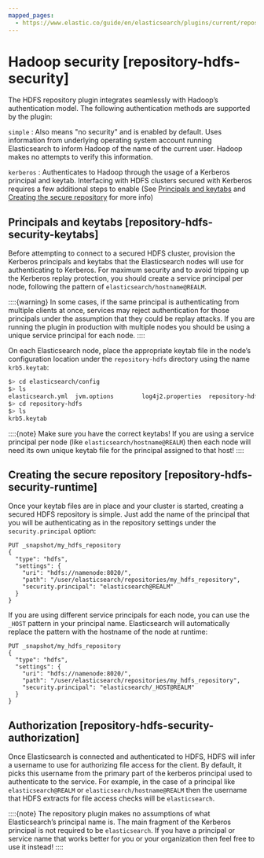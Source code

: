 ```yaml
---
mapped_pages:
  - https://www.elastic.co/guide/en/elasticsearch/plugins/current/repository-hdfs-security.html
---
```


# Hadoop security [repository-hdfs-security]

The HDFS repository plugin integrates seamlessly with Hadoop’s authentication model. The following authentication methods are supported by the plugin:

`simple`
:   Also means "no security" and is enabled by default. Uses information from underlying operating system account running Elasticsearch to inform Hadoop of the name of the current user. Hadoop makes no attempts to verify this information.

`kerberos`
:   Authenticates to Hadoop through the usage of a Kerberos principal and keytab. Interfacing with HDFS clusters secured with Kerberos requires a few additional steps to enable (See [Principals and keytabs](#repository-hdfs-security-keytabs) and [Creating the secure repository](#repository-hdfs-security-runtime) for more info)


## Principals and keytabs [repository-hdfs-security-keytabs]

Before attempting to connect to a secured HDFS cluster, provision the Kerberos principals and keytabs that the Elasticsearch nodes will use for authenticating to Kerberos. For maximum security and to avoid tripping up the Kerberos replay protection, you should create a service principal per node, following the pattern of `elasticsearch/hostname@REALM`.

::::{warning}
In some cases, if the same principal is authenticating from multiple clients at once, services may reject authentication for those principals under the assumption that they could be replay attacks. If you are running the plugin in production with multiple nodes you should be using a unique service principal for each node.
::::


On each Elasticsearch node, place the appropriate keytab file in the node’s configuration location under the `repository-hdfs` directory using the name `krb5.keytab`:

```bash
$> cd elasticsearch/config
$> ls
elasticsearch.yml  jvm.options        log4j2.properties  repository-hdfs/   scripts/
$> cd repository-hdfs
$> ls
krb5.keytab
```

::::{note}
Make sure you have the correct keytabs! If you are using a service principal per node (like `elasticsearch/hostname@REALM`) then each node will need its own unique keytab file for the principal assigned to that host!
::::



## Creating the secure repository [repository-hdfs-security-runtime]

Once your keytab files are in place and your cluster is started, creating a secured HDFS repository is simple. Just add the name of the principal that you will be authenticating as in the repository settings under the `security.principal` option:

```console
PUT _snapshot/my_hdfs_repository
{
  "type": "hdfs",
  "settings": {
    "uri": "hdfs://namenode:8020/",
    "path": "/user/elasticsearch/repositories/my_hdfs_repository",
    "security.principal": "elasticsearch@REALM"
  }
}
```

If you are using different service principals for each node, you can use the `_HOST` pattern in your principal name. Elasticsearch will automatically replace the pattern with the hostname of the node at runtime:

```console
PUT _snapshot/my_hdfs_repository
{
  "type": "hdfs",
  "settings": {
    "uri": "hdfs://namenode:8020/",
    "path": "/user/elasticsearch/repositories/my_hdfs_repository",
    "security.principal": "elasticsearch/_HOST@REALM"
  }
}
```


## Authorization [repository-hdfs-security-authorization]

Once Elasticsearch is connected and authenticated to HDFS, HDFS will infer a username to use for authorizing file access for the client. By default, it picks this username from the primary part of the kerberos principal used to authenticate to the service. For example, in the case of a principal like `elasticsearch@REALM` or `elasticsearch/hostname@REALM` then the username that HDFS extracts for file access checks will be `elasticsearch`.

::::{note}
The repository plugin makes no assumptions of what Elasticsearch’s principal name is. The main fragment of the Kerberos principal is not required to be `elasticsearch`. If you have a principal or service name that works better for you or your organization then feel free to use it instead!
::::


